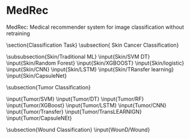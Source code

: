 # MedRec
MedRec: Medical recommender system for image classification without retraining


\section{Classification Task}
\subsection{ Skin Cancer Classification}

\subsubsection{Skin/Traditional ML}
\input{Skin/SVM DT}
\input{Skin/Random Forest}
\input{Skin/XGBOOST}
\input{Skin/logistic}
\input{Skin/CNN}
\input{Skin/LSTM}
\input{Skin/TRansfer learning}
\input{Skin/CapsuleNet}

\subsection{Tumor Classification}

\input{Tumor/SVM}
\input{Tumor/DT}
\input{Tumor/RF}
\input{Tumor/XGBoost}
\input{Tumor/LSTM}
\input{Tumor/CNN}
\input{Tumor/Transfer}
\input{Tumor/TransLEARNIGN}
\input{Tumor/CapsuleNEt}

\subsection{Wound Classification}
\input{WounD/Wound}
